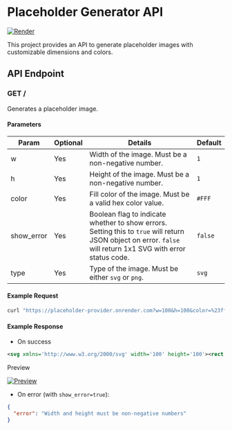 # Placeholder Generator API
<a href='https://placeholder-provider.onrender.com?w=150&h=120&color=%23ff0000' target="_blank"><img alt='Render' src='https://img.shields.io/badge/Example-100000?style=flat&logo=Render&logoColor=white&labelColor=black&color=FF0000'/></a>

This project provides an API to generate placeholder images with customizable dimensions and colors.

## API Endpoint

### GET /

Generates a placeholder image.

#### Parameters
| **Param**  | **Optional** | **Details**                                                                                                                                                   | **Default** |
|------------|--------------|---------------------------------------------------------------------------------------------------------------------------------------------------------------|-------------|
| w          | Yes          | Width of the image. Must be a non-negative number.                                                                                                            | `1`         |
| h          | Yes          | Height of the image. Must be a non-negative number.                                                                                                           | `1`         |
| color      | Yes          | Fill color of the image. Must be a valid hex color value.                                                                                                     | `#FFF`      |
| show_error | Yes          | Boolean flag to indicate whether to show errors. Setting this to `true` will return JSON object on error. `false` will return 1x1 SVG with error status code. | `false`     |
| type       | Yes          | Type of the image. Must be either `svg` or `png`.                                                                                                             | `svg`       |

#### Example Request

```sh
curl "https://placeholder-provider.onrender.com?w=100&h=100&color=%23ff0000&show_error=true"
```

#### Example Response
- On success
```xml
<svg xmlns='http://www.w3.org/2000/svg' width='100' height='100'><rect width='100' height='100' fill='#ff0000' /></svg>
```
Preview

[![Preview](https://placeholder-provider.onrender.com?w=100&h=100&color=%23ff0000&show_error=true "Preview")](https://placeholder-provider.onrender.com?w=100&h=100&color=%23ff0000&show_error=true)

- On error (with `show_error=true`):
```json
{
  "error": "Width and height must be non-negative numbers"
}
```
